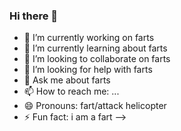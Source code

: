 ### Hi there 👋

- 🔭 I’m currently working on farts
- 🌱 I’m currently learning about farts
- 👯 I’m looking to collaborate on farts
- 🤔 I’m looking for help with farts
- 💬 Ask me about farts
- 📫 How to reach me: ...
- 😄 Pronouns: fart/attack helicopter
- ⚡ Fun fact: i am a fart
-->
